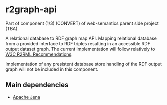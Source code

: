 # r2graph-api

Part of component (1/3) (CONVERT) of web-semantics parent side project (TBA).


A relational database to RDF graph map API. Mapping relational database from a provided interface to RDF triples resulting in an accessible RDF output dataset graph. The current implementation will follow relatively to [W3C R2RML Recommendations](https://www.w3.org/TR/r2graph.r2rml "r2graph.r2rml.R2RML: RDB to RDF Mapping Language - 27 September 2012").

Implementation of any presistent database store handling of the RDF output graph will not be included in this component.

## Main dependencies

* [Apache Jena](https://jena.apache.org/ "Apache Jena - Java") 

